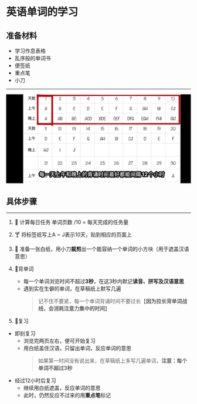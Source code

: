 # 英语单词的学习
## 准备材料
- 学习作息表格
- 乱序般的单词书
- 便签纸
- 重点笔
- 小刀
***
![image](https://github.com/ruorong/Learning_English/raw/master/image/English.jpg)
## 具体步骤
***
1. 🍷 计算每日任务
单词页数 /10 = 每天完成的任务量
2. 🍸  将标签纸写上A ~ J表示10天，贴到相应的页面上
3. 🍹 准备一张白纸，用小刀**裁剪**出一个能容纳一个单词的小方块（用于遮盖汉语意思）
4. 🍺背单词
   - 每一个单词浏览时间不超过**3秒**，在这3秒内默记**读音、拼写及汉语意思**
   - 遇到实在生僻的单词，在草稿纸上默写几遍
      >记不住不要紧，每一个单词背诵时间不要过长【**因为拉长背单词战线，会消耗注意力集中的时间**】

5. 🍻复习
- 即刻复习
     - 浏览完两页左右，便可开始复习
     - 用白纸盖住汉语，只留出单词，反应单词的意思
       >如果第一时间没有说出来，在草稿纸上多写几遍单词，**注意：每个单词不超过3秒**
- 经过12小时后复习
   - 继续用白纸遮盖，反应单词的意思
   - 此时，仍然反应不过来的用**重点笔**标记
  

